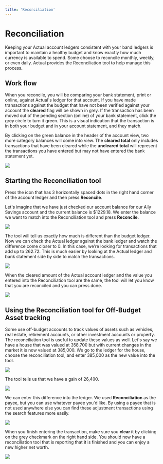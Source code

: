 ```yaml
---
title: 'Reconciliation'
---
```


# Reconciliation

Keeping your Actual account ledgers consistent with your band ledgers is important to maintain a healthy budget and know exactly how much currency is available to spend. Some choose to reconcile monthly, weekly, or even daily. Actual provides the Reconciliation tool to help manage this process.

## Work flow

When you reconcile, you will be comparing your bank statement, print or online, against Actual's ledger for that account. If you have made transactions against the budget that have not been verified against your account the **cleared** flag will be shown in grey. If the transaction has been moved out of the pending section (online) of your bank statement, click the grey circle to turn it green. This is a visual indication that the transaction is in both your budget and in your account statement, and they match.

By clicking on the green balance in the header of the account view, two more category balances will come into view. The **cleared total** only includes transactions that have been cleared while the **uncleared total** will represent the transactions you have entered but may not have entered the bank statement yet.

![](/img/reconcile-1.png)

## Starting the Reconciliation tool

Press the icon that has 3 horizontally spaced dots in the right hand corner of the account ledger and then press **Reconcile**.

Let's imagine that we have just checked our account balance for our Ally Savings account and the current balance is $1229.18. We enter the balance we want to match into the Reconciliation tool and press **Reconcile**.

![](/img/reconcile-2.png)

The tool will tell us exactly how much is different than the budget ledger. Now we can check the Actual ledger against the bank ledger and watch the difference come closer to 0. In this case, we're looking for transactions that add up to 262.72. This is much easier by looking at the Actual ledger and bank statement side by side to match the transactions.

![](/img/reconcile-3.png)

When the cleared amount of the Actual account ledger and the value you entered into the Reconciliation tool are the same, the tool will let you know that you are reconciled and you can press done.

![](/img/reconcile-4.png)

## Using the Reconciliation tool for Off-Budget Asset tracking

Some use off-budget accounts to track values of assets such as vehicles, real estate, retirement accounts, or other investment accounts or property. The reconciliation tool is useful to update these values as well. Let's say we have a house that was valued at 358,700 but with current changes in the market it is now valued at 385,000. We go to the ledger for the house, choose the reconciliation tool, and enter 385,000 as the new value into the tool.

![](/img/reconcile-5.png)

The tool tells us that we have a gain of 26,400.

![](/img/reconcile-6.png)

We can enter this difference into the ledger. We used **Reconciliation** as the payee, but you can use whatever payee you'd like. By using a payee that is not used anywhere else you can find these adjustment transactions using the search features more easily.

![](/img/reconcile-7.png)

When you finish entering the transaction, make sure you **clear** it by clicking on the grey checkmark on the right hand side. You should now have a reconciliation tool that is reporting that it is finished and you can enjoy a new higher net worth.

![](/img/reconcile-8.png)
